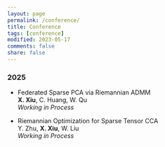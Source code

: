 ```yaml
---
layout: page
permalink: /conference/
title: Conference
tags: [conference]
modified: 2023-05-17 
comments: false
share: false
---
```







### 2025

* Federated Sparse PCA via Riemannian ADMM <br>
<b>X. Xiu</b>, C. Huang, W. Qu <br>
<i>Working in Process</i><br>


* Riemannian Optimization for Sparse Tensor CCA <br>
Y. Zhu, <b>X. Xiu</b>, W. Liu <br>
<i>Working in Process</i><br>
